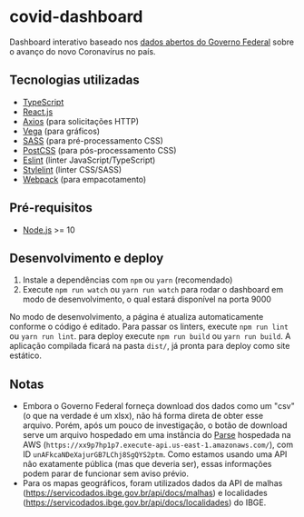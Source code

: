 # covid-dashboard

Dashboard interativo baseado nos [dados abertos do Governo Federal](https://covid.saude.gov.br/) sobre
o avanço do novo Coronavírus no país.

## Tecnologias utilizadas
- [TypeScript](http://typescriptlang.org/)
- [React.js](http://reactjs.org/)
- [Axios](https://github.com/axios/axios) (para solicitações HTTP)
- [Vega](http://vega.github.io/) (para gráficos)
- [SASS](https://sass-lang.com/) (para pré-processamento CSS)
- [PostCSS](https://github.com/postcss/postcss) (para pós-processamento CSS)
- [Eslint](https://eslint.org/) (linter JavaScript/TypeScript)
- [Stylelint](https://stylelint.io/) (linter CSS/SASS)
- [Webpack](https://webpack.js.org/) (para empacotamento)

## Pré-requisitos
- [Node.js](http://nodejs.org/) >= 10

## Desenvolvimento e deploy
1. Instale a dependências com `npm` ou `yarn` (recomendado)
2. Execute `npm run watch` ou `yarn run watch` para rodar o dashboard
em modo de desenvolvimento, o qual estará disponível na porta 9000

No modo de desenvolvimento, a página é atualiza automaticamente conforme
o código é editado. Para passar os linters, execute `npm run lint` ou `yarn run lint`. para deploy execute `npm run build` ou `yarn run build`. A aplicação
compilada ficará na pasta `dist/`, já pronta para deploy como site estático.

## Notas
- Embora o Governo Federal forneça download dos dados como um "csv"
(o que na verdade é um xlsx), não há forma direta de obter esse arquivo.
Porém, após um pouco de investigação, o botão de download serve um arquivo
hospedado em uma instância do [Parse](https://parseplatform.org/) hospedada
na AWS (`https://xx9p7hp1p7.execute-api.us-east-1.amazonaws.com/`), com ID `unAFkcaNDeXajurGB7LChj8SgQYS2ptm`. Como estamos usando uma API
não exatamente pública (mas que deveria ser), essas informações podem
parar de funcionar sem aviso prévio.
- Para os mapas geográficos, foram utilizados dados da API de malhas
(https://servicodados.ibge.gov.br/api/docs/malhas) e localidades
(https://servicodados.ibge.gov.br/api/docs/localidades) do IBGE.
